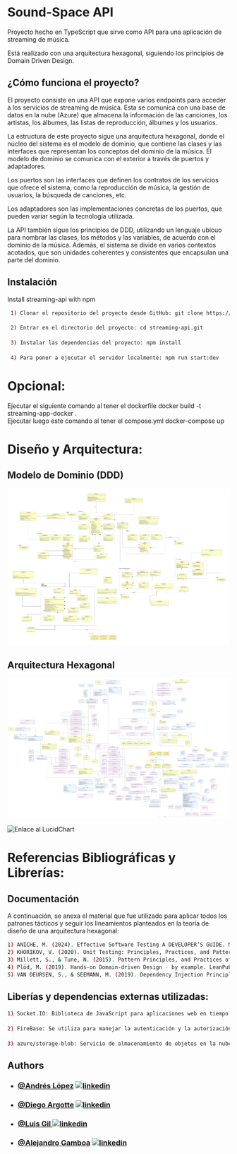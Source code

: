 
# Sound-Space API
Proyecto hecho en TypeScript que sirve como API para una aplicación de streaming de música. 

Está realizado con una arquitectura hexagonal, siguiendo los principios de Domain Driven Design.

## ¿Cómo funciona el proyecto?

El proyecto consiste en una API que expone varios endpoints para acceder a los servicios de streaming de música. Esta se comunica con una base de datos en la nube (Azure) que almacena la información de las canciones, los artistas, los álbumes, las listas de reproducción, álbumes y los usuarios.


La estructura de este proyecto sigue una arquitectura hexagonal, donde el núcleo del sistema es el modelo de dominio, que contiene las clases y las interfaces que representan los conceptos del dominio de la música. El modelo de dominio se comunica con el exterior a través de puertos y adaptadores. 

Los puertos son las interfaces que definen los contratos de los servicios que ofrece el sistema, como la reproducción de música, la gestión de usuarios, la búsqueda de canciones, etc. 

Los adaptadores son las implementaciones concretas de los puertos, que pueden variar según la tecnología utilizada.

La API también sigue los principios de DDD, utilizando un lenguaje ubicuo para nombrar las clases, los métodos y las variables, de acuerdo con el dominio de la música. Además, el sistema se divide en varios contextos acotados, que son unidades coherentes y consistentes que encapsulan una parte del dominio.

## Instalación

Install streaming-api with npm

```bash
 1) Clonar el repositorio del proyecto desde GitHub: git clone https://github.com/Geeks-ucab-streaming/streaming-api.git

 2) Entrar en el directorio del proyecto: cd streaming-api.git

 3) Instalar las dependencias del proyecto: npm install

 4) Para poner a ejecutar el servidor localmente: npm run start:dev

```

# Opcional:
 Ejecutar el siguiente comando al tener el dockerfile 
docker build -t streaming-app-docker .      
 Ejecutar luego este comando al tener el compose.yml
docker-compose up

# Diseño y Arquitectura:

## Modelo de Dominio (DDD)
![Modelo de Dominio (DDD)](streaming-api/../images/UML%20Desarrollo%20-%20Modelo%20de%20Dominio.png)

## Arquitectura Hexagonal 
![Arquitectura Hexagonal](streaming-api/../images/UML%20Desarrollo%20-%20Arquitectura%20Hexagonal.png)

![Enlace al LucidChart](https://lucid.app/lucidchart/f9202a4f-fac1-49ae-b385-e59cd17f2d64/edit?viewport_loc=-3225%2C-3775%2C14676%2C6201%2CcDu60uZC6Uby&invitationId=inv_7e2b3c3e-ee33-47a9-a8d6-193279445e03)


# Referencias Bibliográficas y Librerías:

## Documentación
  A continuación, se anexa el material que fue utilizado para aplicar todos los patrones tácticos y seguir los lineamientos planteados en la teoría de diseño de una arquitectura hexagonal:

  ```bash
 1) ANICHE, M. (2024). Effective Software Testing A DEVELOPER’S GUIDE. MANNING SHELTER ISLAND.
 2) KHORIKOV, V. (2020). Unit Testing: Principles, Practices, and Patterns. MANNING SHELTER ISLAND.
 3) Millett, S., & Tune, N. (2015). Pattern Principles, and Practices of Domain Driven Design. Wrox.
 4) Plöd, M. (2019). Hands-on Domain-driven Design - by example. LeanPub.
 5) VAN DEURSEN, S., & SEEMANN, M. (2019). Dependency Injection Principles, Practices, and Patterns. MANNING Shelter Island.

```

## Liberías y dependencias externas utilizadas:

  ```bash
 1) Socket.IO: Biblioteca de JavaScript para aplicaciones web en tiempo real que permite la comunicación bidireccional en tiempo real entre clientes web y servidores.Socket.IO permite establecer una conexión en tiempo real entre el servidor y los clientes. Esto es crucial para enviar datos de las canciones de manera fluida y en tiempo real al frontend. 

 2) FireBase: Se utiliza para manejar la autenticación y la autorización de los usuarios. La capacidad de Firebase para generar y validar tokens permite gestionar de forma segura las sesiones de los usuarios y proporcionar acceso personalizado a las colecciones de música, preferencias y configuraciones de los usuarios.

 3) azure/storage-blob: Servicio de almacenamiento de objetos en la nube optimizado para almacenar cantidades masivas de datos no estructurados, como archivos de audio, videos o imágenes.

```    

## Authors

- ### [@Andrés López](https://github.com/andreselc) [![linkedin](https://img.shields.io/badge/linkedin-0A66C2?style=for-the-badge&logo=linkedin&logoColor=white)](https://www.linkedin.com/in/andres-lopez-644338281/)
- ### [@Diego Argotte](https://github.com/argotte)  [![linkedin](https://img.shields.io/badge/linkedin-0A66C2?style=for-the-badge&logo=linkedin&logoColor=white)](https://www.linkedin.com/in/diego-argotte-2a82441a8/)
- ### [@Luis Gil    ](https://github.com/LuisGil11) [![linkedin](https://img.shields.io/badge/linkedin-0A66C2?style=for-the-badge&logo=linkedin&logoColor=white)](https://www.linkedin.com/)
- ### [@Alejandro Gamboa](https://github.com/gamboaalejandro) [![linkedin](https://img.shields.io/badge/linkedin-0A66C2?style=for-the-badge&logo=linkedin&logoColor=white)](https://www.linkedin.com/in/alejandro-gamboa-6140b3228/)



